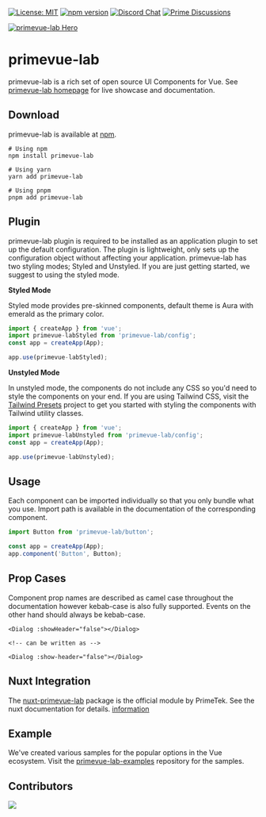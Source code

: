 [![License: MIT](https://img.shields.io/badge/License-MIT-yellow.svg)](https://opensource.org/licenses/MIT)
[![npm version](https://badge.fury.io/js/primevue-lab.svg)](https://badge.fury.io/js/primevue-lab)
[![Discord Chat](https://img.shields.io/discord/557940238991753223.svg?color=7289da&label=chat&logo=discord)](https://discord.gg/gzKFYnpmCY)
[![Prime Discussions](https://img.shields.io/github/discussions-search?query=org%3Aprimefaces&logo=github&label=Prime%20Discussions&link=https%3A%2F%2Fgithub.com%2Forgs%2Fprimefaces%2Fdiscussions)](https://github.com/orgs/primefaces/discussions)

[![primevue-lab Hero](https://www.primefaces.org/static/social/primevue-lab-preview.jpg)](https://primevue-lab.org/)

# primevue-lab

primevue-lab is a rich set of open source UI Components for Vue. See [primevue-lab homepage](https://primevue-lab.org/) for live showcase and documentation.

## Download

primevue-lab is available at [npm](https://www.npmjs.com/package/primevue-lab).

```
# Using npm
npm install primevue-lab

# Using yarn
yarn add primevue-lab

# Using pnpm
pnpm add primevue-lab
```

## Plugin

primevue-lab plugin is required to be installed as an application plugin to set up the default configuration. The plugin is lightweight, only sets up the configuration object without affecting your application. primevue-lab has two styling modes; Styled and Unstyled. If you are just getting started, we suggest to using the styled mode.

**Styled Mode**

Styled mode provides pre-skinned components, default theme is Aura with emerald as the primary color.

```javascript
import { createApp } from 'vue';
import primevue-labStyled from 'primevue-lab/config';
const app = createApp(App);

app.use(primevue-labStyled);
```

**Unstyled Mode**

In unstyled mode, the components do not include any CSS so you'd need to style the components on your end. If you are using Tailwind CSS, visit the [Tailwind Presets](https://tailwind.primevue-lab.org) project to get you started with styling the components with Tailwind utility classes.

```javascript
import { createApp } from 'vue';
import primevue-labUnstyled from 'primevue-lab/config';
const app = createApp(App);

app.use(primevue-labUnstyled);
```

## Usage

Each component can be imported individually so that you only bundle what you use. Import path is available in the documentation of the corresponding component.

```javascript
import Button from 'primevue-lab/button';

const app = createApp(App);
app.component('Button', Button);
```

## Prop Cases

Component prop names are described as camel case throughout the documentation however kebab-case is also fully supported. Events on the other hand should always be kebab-case.

```vue
<Dialog :showHeader="false"></Dialog>

<!-- can be written as -->

<Dialog :show-header="false"></Dialog>
```

## Nuxt Integration

The [nuxt-primevue-lab](https://www.npmjs.com/package/nuxt-primevue-lab) package is the official module by PrimeTek. See the nuxt documentation for details. [information](https://primevue-lab.org/nuxt)

## Example

We've created various samples for the popular options in the Vue ecosystem. Visit the [primevue-lab-examples](https://github.com/primefaces/primevue-lab-examples) repository for the samples.

## Contributors

<a href="https://github.com/primefaces/primevue-lab/graphs/contributors">
  <img src="https://contrib.rocks/image?repo=primefaces/primevue-lab" />
</a>
